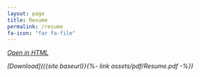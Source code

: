 ```yaml
---
layout: page
title: Resume
permalink: /resume
fa-icon: "far fa-file"
---
```

<style>
    div#window-right {
    background: #ddd;
}
</style>

<i class="fa fa-external-link" aria-hidden="true"></i> *[Open in HTML]({{site.baseurl}}/web-resume)*  

<i class="fa fa-download" aria-hidden="true"></i> *[Download]({{site.baseurl}}{%- link assets/pdf/Resume.pdf -%})*  

<br>
<object id="resume-pdf" data="{{site.baseurl}}{%- link assets/pdf/Resume.pdf -%}" width="100%" height="650" type='application/pdf'/>  